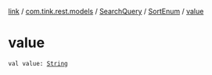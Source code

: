 [link](../../../index.md) / [com.tink.rest.models](../../index.md) / [SearchQuery](../index.md) / [SortEnum](index.md) / [value](./value.md)

# value

`val value: `[`String`](https://kotlinlang.org/api/latest/jvm/stdlib/kotlin/-string/index.html)